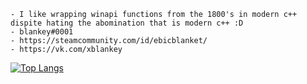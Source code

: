 ```
- I like wrapping winapi functions from the 1800's in modern c++ dispite hating the abomination that is modern c++ :D
- blankey#0001
- https://steamcommunity.com/id/ebicblanket/
- https://vk.com/xblankey
```

[![Top Langs](https://github-readme-stats.vercel.app/api/top-langs/?username=iBlanket&layout=compact)](https://github.com/anuraghazra/github-readme-stats)
